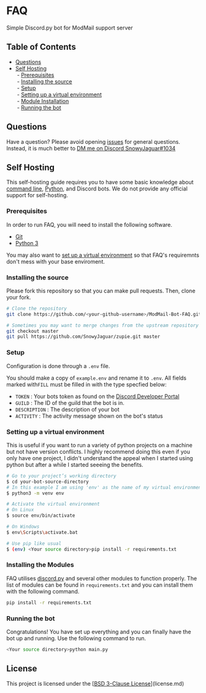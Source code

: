 # FAQ
 Simple Discord.py bot for ModMail support server

## Table of Contents

- [Questions](#questions)
- [Self Hosting](#self-hosting)<br/>
&nbsp;- [Prerequisites](#prerequisites)<br/>
&nbsp;- [Installing the source](#installing-the-source)<br/>
&nbsp;- [Setup](#setup)<br/>
&nbsp;- [Setting up a virtual environment](#setting-up-a-virtual-environment)<br/>
&nbsp;- [Module Installation](#installing-the-modules)<br/>
&nbsp;- [Running the bot](#running-the-bot)<br/>

## Questions

Have a question? Please avoid opening [issues](https://github.com/SnowyJaguar1034/Zupie/issues) for general questions. Instead, it is much better to [DM me on Discord SnowyJaguar#1034](https://discord.com/users/365262543872327681)

## Self Hosting
This self-hosting guide requires you to have some basic knowledge about [command line](https://www.computerhope.com/jargon/c/commandi.htm), [Python](https://www.python.org/), and Discord bots. We do not provide any official support for self-hosting.
### Prerequisites

In order to run FAQ, you will need to install the following software.

- [Git](https://git-scm.com)
- [Python 3](https://www.python.org/downloads/)

You may also want to [set up a virtual environment](#setting-up-a-virtual-environment) so that FAQ's requiremnts don't mess with your base enviroment. 
### Installing the source

Please fork this repository so that you can make pull requests. Then, clone your fork.

```sh
# Clone the repository
git clone https://github.com/<your-github-username>/ModMail-Bot-FAQ.git

# Sometimes you may want to merge changes from the upstream repository to your fork.
git checkout master
git pull https://github.com/SnowyJaguar/zupie.git master
```
### Setup

Configuration is done through a `.env` file. 

You should make a copy of `example.env` and rename it to `.env`. All fields marked with`FILL` must be filled in with the type specfied below:
- `TOKEN` : Your bots token as found on the [Discord Developer Portal](https://discord.com/developers/applications)
- `GUILD` : The ID of the guild that the bot is in.
- `DESCRIPTION` : The description of your bot
- `ACTIVITY` : The activity message shown on the bot's status

### Setting up a virtual environment
This is useful if you want to run a variety of python projects on a machine but not have version conflicts. I highly recommend doing this even if you only have one project, I didn't understand the appeal when I started using python but after a while I started seeeing the benefits.

```sh
# Go to your project’s working directory
$ cd your-bot-source-directory
# In this example I am using 'env' as the name of my virtual environment however you can use whatever you want
$ python3 -m venv env

# Activate the virtual environment
# On Linux
$ source env/bin/activate

# On Windows
$ env\Scripts\activate.bat

# Use pip like usual
$ (env) <Your source directory>pip install -r requirements.txt
```

### Installing the Modules

FAQ utilises [discord.py](https://github.com/Rapptz/discord.py) and several other modules to function properly. The list of modules can be found in `requirements.txt` and you can install them with the following command.

```sh
pip install -r requirements.txt
```
### Running the bot

Congratulations! You have set up everything and you can finally have the bot up and running. Use the following command to run.

```sh
<Your source directory>python main.py
```

## License

This project is licensed under the [[BSD 3-Clause License](https://opensource.org/licenses/BSD-3-Clause)](license.md)
